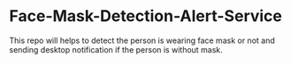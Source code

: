 # Face-Mask-Detection-Alert-Service
This repo will helps to detect the person is wearing face mask or not and sending desktop notification if the person is without mask.
